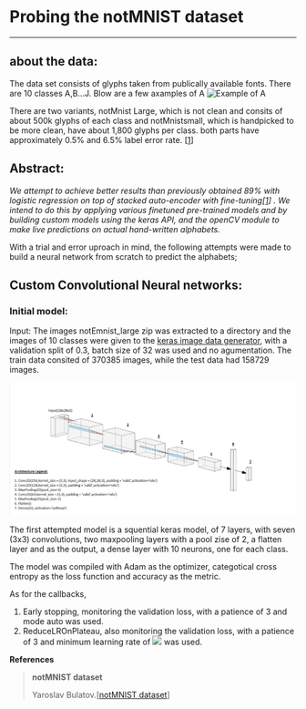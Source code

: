 # Probing the notMNIST dataset
---
## about the data:
The data set consists of glyphs taken from publically available fonts. There are 10 classes A,B...J. Blow are a few axamples of A
![Example of A](http://yaroslavvb.com/upload/notMNIST/nmn.png)



There are two variants, notMnist Large, which is not clean and consits of about 500k glyphs of each class and notMnistsmall, which is handpicked to be more clean, have about 1,800 glyphs per class. both parts have approximately 0.5% and 6.5% label error rate. [[1](#blog_dest)] 


## Abstract:
*We attempt to achieve better results than previously obtained 89% with logistic regression on top of stacked auto-encoder with fine-tuning[[1](#blog_dest)] . We intend to do this by applying various finetuned pre-trained models and by building custom models using the keras API, and the openCV module to make live predictions on actual hand-written alphabets.* 


With a trial and error uproach in mind, the following attempts were made to build a neural network from scratch to predict the alphabets;


## Custom Convolutional Neural networks:

### Initial model:

Input:
The images notEmnist_large zip was extracted to a directory and the images of 10 classes were given to the [keras image data generator](https://keras.io/api/preprocessing/image/), with a validation split of 0.3, batch size of 32 was used and no agumentation. The train data consited of 370385 images, while the test data had 158729 images.


![attempt 1](attempt1.jpg)

The first attempted model is a squential keras model, of 7 layers, with seven (3x3) convolutions, two maxpooling layers with a pool zise of 2, a flatten layer and as the output, a dense layer with 10 neurons, one for each class.

The model was compiled with Adam as the optimizer, categotical cross entropy as the loss function and accuracy as the metric.

As for the callbacks, 

1. Early stopping, monitoring the validation loss, with a patience of 3 and mode auto was used.
2. ReduceLROnPlateau, also monitoring the validation loss, with a patience of 3 and minimum learning rate of <img src="https://render.githubusercontent.com/render/math?math=[1.0\times10^{-5}\]"> was used.


<b>References</b>
<a id='blog_dest'></a>
>**notMNIST dataset**
>
>Yaroslav Bulatov.[[notMNIST dataset](http://yaroslavvb.blogspot.com/2011/09/notmnist-dataset.html)]
